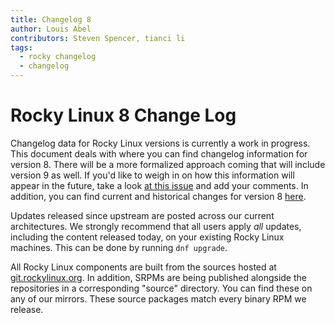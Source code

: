```yaml
---
title: Changelog 8
author: Louis Abel
contributors: Steven Spencer, tianci li
tags:
  - rocky changelog
  - changelog
---
```


# Rocky Linux 8 Change Log

Changelog data for Rocky Linux versions is currently a work in progress. This document deals with where you can find changelog information for version 8. There will be a more formalized approach coming that will include version 9 as well. If you'd like to weigh in on how this information will appear in the future, take a look [at this issue](https://github.com/rocky-linux/peridot/issues/9) and add your comments. In addition, you can find current and historical changes for version 8 [here](https://errata.build.resf.org/).

Updates released since upstream are posted across our current architectures. We strongly recommend that all users apply *all* updates, including the content released today, on your existing Rocky Linux machines. This can be done by running `dnf upgrade`.

All Rocky Linux components are built from the sources hosted at [git.rockylinux.org](https://git.rockylinux.org). In addition, SRPMs are being published alongside the repositories in a corresponding "source" directory. You can find these on any of our mirrors. These source packages match every binary RPM we release.

